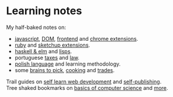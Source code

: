 # Learning notes

My half-baked notes on:

- [javascript](on-native-methods-tricks-quirks.js), [DOM](on-js-dom-html-css.html), [frontend](on-js-frontend-frameworks.js) and [chrome extensions](on-extensions-chrome.js).
- [ruby](on-native-methods-tricks-quirks.rb) and [sketchup extensions](on-extensions-sketchup.md).
- [haskell & elm](on-haskell-elm.md) and [lisps](on-lisps.md).
- portuguese [taxes](on-portuguese-tax-system.md) and [law](on-portuguese-law.md).
- [polish language](on-polish-language.md) and learning methodology.
- some [brains to pick](on-brains-to-pick.md), [cooking](on-cooking.md) and [trades](on-trades.md).

Trail guides on [self learn web development](trail-guide-web-development.md) and [self-publishing](trail-guide-self-publishing.md).  
Tree shaked bookmarks on [basics of computer science](on-computer-science.md) and [more](on-bookmarks.md).